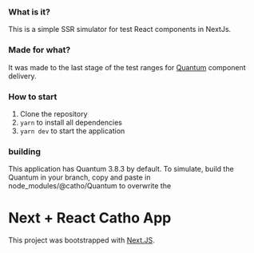 ### What is it?

This is a simple SSR simulator for test React components in NextJs.

### Made for what?

It was made to the last stage of the test ranges for [Quantum](https://github.com/catho/quantum) component delivery.

### How to start

<ol>
    <li>Clone the repository</li>
    <li><code>yarn</code> to install all dependencies</li>
    <li><code>yarn dev</code> to start the application</li>
</ol>

### building

<p>This application has Quantum 3.8.3 by default. To simulate, build the Quantum in your branch, copy and paste in node_modules/@catho/Quantum to overwrite the </p>

# Next + React Catho App

This project was bootstrapped with [Next.JS](https://github.com/zeit/next.js).
